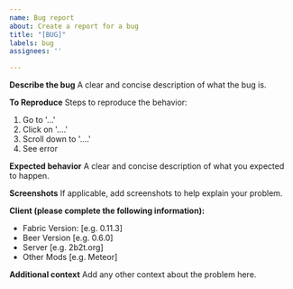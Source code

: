 ```yaml
---
name: Bug report
about: Create a report for a bug
title: "[BUG]"
labels: bug
assignees: ''

---
```


**Describe the bug**
A clear and concise description of what the bug is.

**To Reproduce**
Steps to reproduce the behavior:
1. Go to '...'
2. Click on '....'
3. Scroll down to '....'
4. See error

**Expected behavior**
A clear and concise description of what you expected to happen.

**Screenshots**
If applicable, add screenshots to help explain your problem.

**Client (please complete the following information):**
 - Fabric Version: [e.g. 0.11.3]
 - Beer Version [e.g. 0.6.0]
 - Server [e.g. 2b2t.org]
 - Other Mods [e.g. Meteor]

**Additional context**
Add any other context about the problem here.

